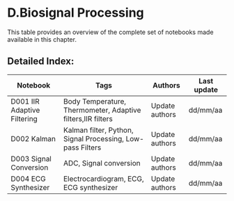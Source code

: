 # D.Biosignal Processing 
 This table provides an overview of the complete set of notebooks made available in this chapter. 

 ## Detailed Index:  
Notebook  | Tags | Authors | Last update 
---  | --- | --- | --- 
D001 IIR Adaptive Filtering | Body Temperature, Thermometer, Adaptive filters,IIR filters| Update authors| dd/mm/aa|
D002 Kalman | Kalman filter, Python, Signal Processing, Low-pass Filters| Update authors| dd/mm/aa|
D003 Signal Conversion | ADC, Signal conversion| Update authors| dd/mm/aa|
D004 ECG Synthesizer | Electrocardiogram,  ECG, ECG synthesizer| Update authors| dd/mm/aa|
